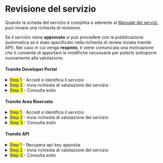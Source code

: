 # Revisione del servizio

Quando la scheda del servizio è completa e aderente al [Manuale dei servizi](https://app.gitbook.com/o/KXYtsf32WSKm6ga638R3/s/zcLztiq5qDSVw9rRjW7p/), puoi inviare una richiesta di revisione.&#x20;

Se il servizio viene **approvato** si può procedere con la pubblicazione (automatica se è stato specificato nella richiesta di review inviata tramite API). Nel caso in cui venga **respinto**, ti viene comunicata una motivazione che ti consente di apportare le modifiche necessarie per poterlo sottoporre nuovamente alla valutazione.

#### Tramite Developer Portal

<details>

<summary><mark style="color:blue;">Step 1</mark> - Accedi e identifica il servizio</summary>

1. [**Accedi**](https://developer.io.italia.it/) al Developer Portal;
2. Nella colonna sinistra, seleziona **“Servizi”**;
3. Nella lista dei tuoi servizi identifica il servizio che vuoi controllare e clicca sul box.

</details>

<details>

<summary><mark style="color:blue;">Step 2</mark> - Invia richiesta di valutazione del servizio</summary>

Prima di inviare la richiesta assicurati che il servizio sia completo e aderente al [Manuale dei servizi](https://app.gitbook.com/o/KXYtsf32WSKm6ga638R3/s/zcLztiq5qDSVw9rRjW7p/).

1. Scorri la scheda servizio fino in fondo;
2. Nel box "Go Live!" clicca sul bottone "Pubblica Servizio".

Se il bottone non è abilitato significa che la scheda del servizio non è completamente compilata: controlla di aver inserito almeno tutti i dati obbligatori.

</details>

<details>

<summary><mark style="color:blue;">Step 3</mark> - Consulta esito</summary>

1. Entra di nuovo nel Developer Portal e cerca la scheda del servizio;
2. In alto troverai un box informativo con l'indicazione dello [stato del servizio](stato-del-servizio.md).

🟢 Se il servizio è stato **approvato**, è stato anche pubblicato. Sarà visibile in App IO entro qualche ora.

🔴 Se il servizio è stato **respinto**, scorri fino alla fine della pagina, dove puoi trovare la motivazione. Correggi il servizio nelle modalità indicate, per poi sottoporlo nuovamente alla valutazione.

</details>

#### Tramite Area Riservata

<details>

<summary><mark style="color:blue;">Step 1</mark> - Accedi e identifica il servizio</summary>

1. [**Accedi**](https://selfcare.pagopa.it/) all'Area Riservata;
2. Seleziona l'ente per il quale vuoi operare dalla lista che ti viene mostrata;
3. Tra i prodotti attivi cerca App IO e clicca sul box relativo;
4. Nella colonna sinistra, seleziona "**Servizi**";
5. Nella lista dei tuoi servizi identifica il servizio che vuoi controllare e clicca sul box per vederne il dettaglio.

</details>

<details>

<summary><mark style="color:blue;">Step 2</mark> - Invia richiesta di valutazione del servizio</summary>

Prima di inviare la richiesta assicurati che il servizio sia completo e aderente al [Manuale dei servizi](https://app.gitbook.com/o/KXYtsf32WSKm6ga638R3/s/zcLztiq5qDSVw9rRjW7p/).

1. Clicca in alto sul pulsante **"Invia in revisione"**;&#x20;
2. Attendi che il servizio venga validato o meno da PagoPA S.p.A.

</details>

<details>

<summary><mark style="color:blue;">Step 3</mark> - Consulta esito</summary>

1. Entra di nuovo in Area Riservata e cerca la scheda del servizio;
2. Accanto al nome del servizio troverai un tag con l'indicazione dello [stato del servizio](stato-del-servizio.md);

🟢 Se il servizio è stato **approvato**, procedi a pubblicarlo cliccando sul pulsante **"Pubblica in app IO"**. Sarà visibile in App IO entro qualche ora.

🔴 Se il servizio è stato **respinto**, puoi trovare il motivo del rifiuto. Correggi il servizio nelle modalità indicate, per poi sottoporlo nuovamente alla valutazione.

</details>

#### Tramite API

<details>

<summary><mark style="color:blue;">Step 1</mark> - Recupera api-key apposita</summary>

Scopri che cos'è la [`chiave manage`](chiave-manage.md) e [come recuperarla](chiave-manage.md#recupera-la-chiave-manage).

</details>

<details>

<summary><mark style="color:blue;">Step 2</mark> - Invia richiesta di valutazione del servizio</summary>

1. Identifica e recupera l'id del servizio che vuoi sottomettere alla revisione;
2. Interroga l'API per [richiedere la revisione](../../api-e-specifiche/api-servizi/manage-service-request-review.md). Potrai scegliere di procedere con la pubblicazione automatica del servizio in caso di approvazione.

</details>

<details>

<summary><mark style="color:blue;">Step 3</mark> - Consulta esito</summary>

1. Interroga l'API di [lettura del dettaglio di un servizio](broken-reference);
2. Consulta il campo `status.value` per conoscere l'esito della revisione;
3. Comprendi quali possono essere gli [stati del servizio](stato-del-servizio.md).

🟢  Se il servizio è in stato **`APPROVED`**, è pronto per essere attivato. Se hai scelto l'attivazione automatica, il servizio sarà già **`PUBLISHED`** (ovvero **attivato**)\


🔴 Se il servizio è in stato **`REJECTED`**:

1. Consulta `status.reason` per sapere perché è stato respinto;
2. Potrai correggere il servizio seguendo le indicazioni ricevute, per poi sottoporlo di nuovo.

</details>

